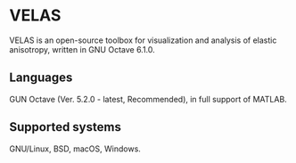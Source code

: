 # VELAS

VELAS is an open-source toolbox for visualization and analysis of elastic anisotropy, written in GNU Octave 6.1.0.

## Languages
GUN Octave (Ver. 5.2.0 - latest, Recommended), in full support of MATLAB.

## Supported systems
GNU/Linux, BSD, macOS, Windows.
